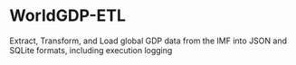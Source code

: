 # WorldGDP-ETL
Extract, Transform, and Load global GDP data from the IMF into JSON and SQLite formats, including execution logging
